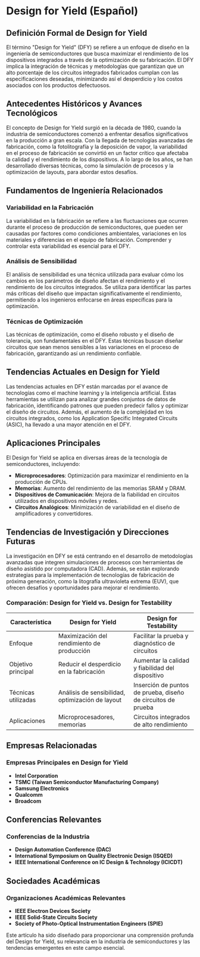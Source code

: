 # Design for Yield (Español)

## Definición Formal de Design for Yield

El término "Design for Yield" (DFY) se refiere a un enfoque de diseño en la ingeniería de semiconductores que busca maximizar el rendimiento de los dispositivos integrados a través de la optimización de su fabricación. El DFY implica la integración de técnicas y metodologías que garantizan que un alto porcentaje de los circuitos integrados fabricados cumplan con las especificaciones deseadas, minimizando así el desperdicio y los costos asociados con los productos defectuosos.

## Antecedentes Históricos y Avances Tecnológicos

El concepto de Design for Yield surgió en la década de 1980, cuando la industria de semiconductores comenzó a enfrentar desafíos significativos en la producción a gran escala. Con la llegada de tecnologías avanzadas de fabricación, como la fotolitografía y la deposición de vapor, la variabilidad en el proceso de fabricación se convirtió en un factor crítico que afectaba la calidad y el rendimiento de los dispositivos. A lo largo de los años, se han desarrollado diversas técnicas, como la simulación de procesos y la optimización de layouts, para abordar estos desafíos.

## Fundamentos de Ingeniería Relacionados

### Variabilidad en la Fabricación

La variabilidad en la fabricación se refiere a las fluctuaciones que ocurren durante el proceso de producción de semiconductores, que pueden ser causadas por factores como condiciones ambientales, variaciones en los materiales y diferencias en el equipo de fabricación. Comprender y controlar esta variabilidad es esencial para el DFY.

### Análisis de Sensibilidad

El análisis de sensibilidad es una técnica utilizada para evaluar cómo los cambios en los parámetros de diseño afectan el rendimiento y el rendimiento de los circuitos integrados. Se utiliza para identificar las partes más críticas del diseño que impactan significativamente el rendimiento, permitiendo a los ingenieros enfocarse en áreas específicas para la optimización.

### Técnicas de Optimización

Las técnicas de optimización, como el diseño robusto y el diseño de tolerancia, son fundamentales en el DFY. Estas técnicas buscan diseñar circuitos que sean menos sensibles a las variaciones en el proceso de fabricación, garantizando así un rendimiento confiable.

## Tendencias Actuales en Design for Yield

Las tendencias actuales en DFY están marcadas por el avance de tecnologías como el machine learning y la inteligencia artificial. Estas herramientas se utilizan para analizar grandes conjuntos de datos de fabricación, identificando patrones que pueden predecir fallos y optimizar el diseño de circuitos. Además, el aumento de la complejidad en los circuitos integrados, como los Application Specific Integrated Circuits (ASIC), ha llevado a una mayor atención en el DFY.

## Aplicaciones Principales

El Design for Yield se aplica en diversas áreas de la tecnología de semiconductores, incluyendo:

- **Microprocesadores**: Optimización para maximizar el rendimiento en la producción de CPUs.
- **Memorias**: Aumento del rendimiento de las memorias SRAM y DRAM.
- **Dispositivos de Comunicación**: Mejora de la fiabilidad en circuitos utilizados en dispositivos móviles y redes.
- **Circuitos Analógicos**: Minimización de variabilidad en el diseño de amplificadores y convertidores.

## Tendencias de Investigación y Direcciones Futuras

La investigación en DFY se está centrando en el desarrollo de metodologías avanzadas que integren simulaciones de procesos con herramientas de diseño asistido por computadora (CAD). Además, se están explorando estrategias para la implementación de tecnologías de fabricación de próxima generación, como la litografía ultravioleta extrema (EUV), que ofrecen desafíos y oportunidades para mejorar el rendimiento.

### Comparación: Design for Yield vs. Design for Testability

| Característica                  | Design for Yield                         | Design for Testability                |
|----------------------------------|-----------------------------------------|---------------------------------------|
| Enfoque                          | Maximización del rendimiento de producción | Facilitar la prueba y diagnóstico de circuitos |
| Objetivo principal               | Reducir el desperdicio en la fabricación | Aumentar la calidad y fiabilidad del dispositivo |
| Técnicas utilizadas              | Análisis de sensibilidad, optimización de layout | Inserción de puntos de prueba, diseño de circuitos de prueba |
| Aplicaciones                     | Microprocesadores, memorias            | Circuitos integrados de alto rendimiento |

## Empresas Relacionadas

### Empresas Principales en Design for Yield

- **Intel Corporation**
- **TSMC (Taiwan Semiconductor Manufacturing Company)**
- **Samsung Electronics**
- **Qualcomm**
- **Broadcom**

## Conferencias Relevantes

### Conferencias de la Industria

- **Design Automation Conference (DAC)**
- **International Symposium on Quality Electronic Design (ISQED)**
- **IEEE International Conference on IC Design & Technology (ICICDT)**

## Sociedades Académicas

### Organizaciones Académicas Relevantes

- **IEEE Electron Devices Society**
- **IEEE Solid-State Circuits Society**
- **Society of Photo-Optical Instrumentation Engineers (SPIE)**

Este artículo ha sido diseñado para proporcionar una comprensión profunda del Design for Yield, su relevancia en la industria de semiconductores y las tendencias emergentes en este campo esencial.